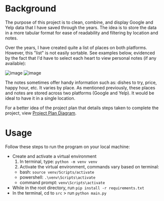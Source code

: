 # Background
The purpose of this project is to clean, combine, and display Google and Yelp data that I have saved through the years. The idea is to store the data in a more tabular format for ease of readability and filtering by location and notes.

Over the years, I have created quite a list of places on both platforms. However, this "list" is not easily sortable. See examples below, evidenced by the fact that I'd have to select each heart to view personal notes (if any available):

![image](https://user-images.githubusercontent.com/91100579/221379047-9c043274-21b4-4610-b61e-dcaa60215449.png)
![image](https://user-images.githubusercontent.com/91100579/221379020-0fc90bb4-bbb8-4e89-ad53-60e4f95e6f17.png)

The notes sometimes offer handy information such as: dishes to try, price, happy hour, etc. It varies by place. As mentioned previously, these places and notes are stored across two platforms (Google and Yelp). It would be ideal to have it in a single location.

For a better idea of the project plan that details steps taken to complete the project, view [Project Plan Diagram](/Project%20plan%20diagram.png).

# Usage
Follow these steps to run the program on your local machine:
* Create and activate a virtual environment
  1. In terminal, type: `python -m venv venv`
  2. Activate the virtual environment, commands vary based on terminal:
    * bash: `source venv/Scripts/activate`
    * powershell: `.\venv\Scripts\activate`
    * command prompt: `venv\Scripts\activate`
* While in the root directory, run `pip install -r requirements.txt`
* In the terminal, cd to `src` > run `python main.py`
